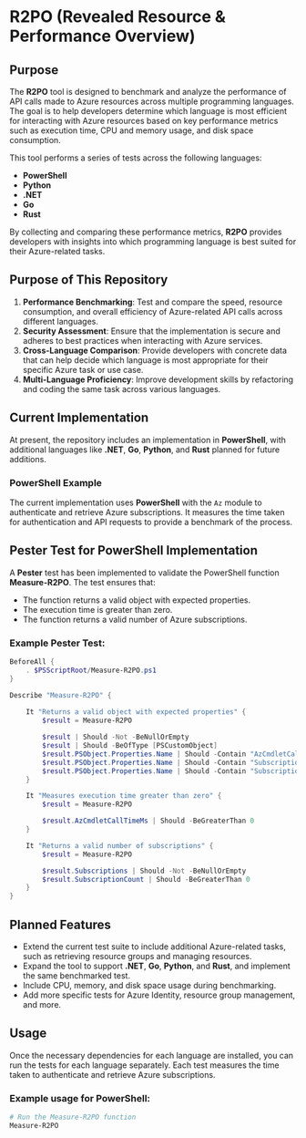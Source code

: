 # R2PO (Revealed Resource & Performance Overview)

## Purpose

The **R2PO** tool is designed to benchmark and analyze the performance of API calls made to Azure resources across multiple programming languages. The goal is to help developers determine which language is most efficient for interacting with Azure resources based on key performance metrics such as execution time, CPU and memory usage, and disk space consumption.

This tool performs a series of tests across the following languages:

- **PowerShell**
- **Python**
- **.NET**
- **Go**
- **Rust**

By collecting and comparing these performance metrics, **R2PO** provides developers with insights into which programming language is best suited for their Azure-related tasks.

## Purpose of This Repository

1. **Performance Benchmarking**: Test and compare the speed, resource consumption, and overall efficiency of Azure-related API calls across different languages.
2. **Security Assessment**: Ensure that the implementation is secure and adheres to best practices when interacting with Azure services.
3. **Cross-Language Comparison**: Provide developers with concrete data that can help decide which language is most appropriate for their specific Azure task or use case.
4. **Multi-Language Proficiency**: Improve development skills by refactoring and coding the same task across various languages.

## Current Implementation

At present, the repository includes an implementation in **PowerShell**, with additional languages like **.NET**, **Go**, **Python**, and **Rust** planned for future additions.

### PowerShell Example

The current implementation uses **PowerShell** with the `Az` module to authenticate and retrieve Azure subscriptions. It measures the time taken for authentication and API requests to provide a benchmark of the process.

## Pester Test for PowerShell Implementation

A **Pester** test has been implemented to validate the PowerShell function **Measure-R2PO**. The test ensures that:
- The function returns a valid object with expected properties.
- The execution time is greater than zero.
- The function returns a valid number of Azure subscriptions.

### Example Pester Test:

```powershell
BeforeAll {
    . $PSScriptRoot/Measure-R2PO.ps1
}

Describe "Measure-R2PO" {
    
    It "Returns a valid object with expected properties" {
        $result = Measure-R2PO

        $result | Should -Not -BeNullOrEmpty
        $result | Should -BeOfType [PSCustomObject]
        $result.PSObject.Properties.Name | Should -Contain "AzCmdletCallTimeMs"
        $result.PSObject.Properties.Name | Should -Contain "SubscriptionCount"
        $result.PSObject.Properties.Name | Should -Contain "Subscriptions"
    }

    It "Measures execution time greater than zero" {
        $result = Measure-R2PO

        $result.AzCmdletCallTimeMs | Should -BeGreaterThan 0
    }

    It "Returns a valid number of subscriptions" {
        $result = Measure-R2PO

        $result.Subscriptions | Should -Not -BeNullOrEmpty
        $result.SubscriptionCount | Should -BeGreaterThan 0
    }
}
```

## Planned Features

- Extend the current test suite to include additional Azure-related tasks, such as retrieving resource groups and managing resources.
- Expand the tool to support **.NET**, **Go**, **Python**, and **Rust**, and implement the same benchmarked test.
- Include CPU, memory, and disk space usage during benchmarking.
- Add more specific tests for Azure Identity, resource group management, and more.

## Usage

Once the necessary dependencies for each language are installed, you can run the tests for each language separately. Each test measures the time taken to authenticate and retrieve Azure subscriptions.

### Example usage for PowerShell:

```powershell
# Run the Measure-R2PO function
Measure-R2PO
```
